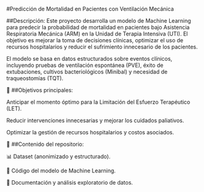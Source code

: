 #Predicción de Mortalidad en Pacientes con Ventilación Mecánica

##Descripción:
Este proyecto desarrolla un modelo de Machine Learning para predecir la probabilidad de mortalidad en pacientes bajo Asistencia Respiratoria Mecánica (ARM) en la Unidad de Terapia Intensiva (UTI). El objetivo es mejorar la toma de decisiones clínicas, optimizar el uso de recursos hospitalarios y reducir el sufrimiento innecesario de los pacientes.

El modelo se basa en datos estructurados sobre eventos clínicos, incluyendo pruebas de ventilación espontánea (PVE), éxito de extubaciones, cultivos bacteriológicos (Minibal) y necesidad de traqueostomías (TQT).

📌 ##Objetivos principales:

Anticipar el momento óptimo para la Limitación del Esfuerzo Terapéutico (LET).

Reducir intervenciones innecesarias y mejorar los cuidados paliativos.

Optimizar la gestión de recursos hospitalarios y costos asociados.

📂 ##Contenido del repositorio:

📊 Dataset (anonimizado y estructurado).

📜 Código del modelo de Machine Learning.

📖 Documentación y análisis exploratorio de datos.
